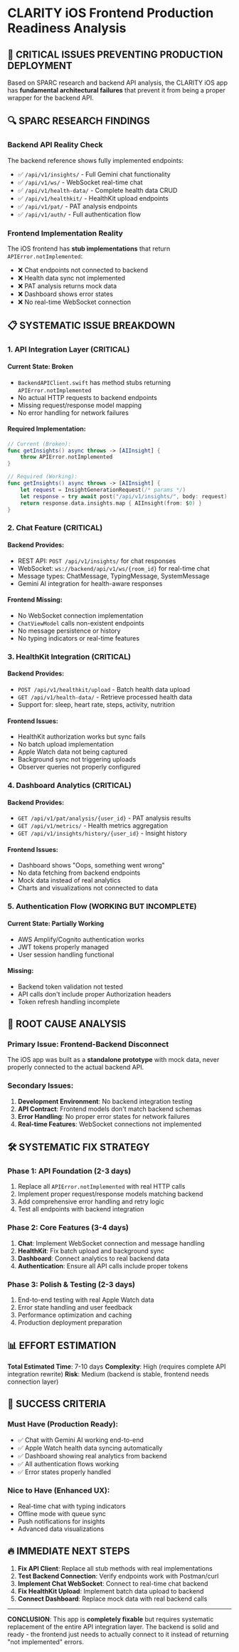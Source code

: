 # CLARITY iOS Frontend Production Readiness Analysis

## 🚨 CRITICAL ISSUES PREVENTING PRODUCTION DEPLOYMENT

Based on SPARC research and backend API analysis, the CLARITY iOS app has **fundamental architectural failures** that prevent it from being a proper wrapper for the backend API.

## 🔍 SPARC RESEARCH FINDINGS

### **Backend API Reality Check**
The backend reference shows fully implemented endpoints:
- ✅ `/api/v1/insights/` - Full Gemini chat functionality 
- ✅ `/api/v1/ws/` - WebSocket real-time chat
- ✅ `/api/v1/health-data/` - Complete health data CRUD
- ✅ `/api/v1/healthkit/` - HealthKit upload endpoints
- ✅ `/api/v1/pat/` - PAT analysis endpoints
- ✅ `/api/v1/auth/` - Full authentication flow

### **Frontend Implementation Reality**
The iOS frontend has **stub implementations** that return `APIError.notImplemented`:
- ❌ Chat endpoints not connected to backend
- ❌ Health data sync not implemented 
- ❌ PAT analysis returns mock data
- ❌ Dashboard shows error states
- ❌ No real-time WebSocket connection

## 📋 SYSTEMATIC ISSUE BREAKDOWN

### **1. API Integration Layer (CRITICAL)**

#### **Current State**: Broken
- `BackendAPIClient.swift` has method stubs returning `APIError.notImplemented`
- No actual HTTP requests to backend endpoints
- Missing request/response model mapping
- No error handling for network failures

#### **Required Implementation**:
```swift
// Current (Broken):
func getInsights() async throws -> [AIInsight] {
    throw APIError.notImplemented
}

// Required (Working):
func getInsights() async throws -> [AIInsight] {
    let request = InsightGenerationRequest(/* params */)
    let response = try await post("/api/v1/insights/", body: request)
    return response.data.insights.map { AIInsight(from: $0) }
}
```

### **2. Chat Feature (CRITICAL)**

#### **Backend Provides**:
- REST API: `POST /api/v1/insights/` for chat responses
- WebSocket: `ws://backend/api/v1/ws/{room_id}` for real-time chat
- Message types: ChatMessage, TypingMessage, SystemMessage
- Gemini AI integration for health-aware responses

#### **Frontend Missing**:
- No WebSocket connection implementation
- `ChatViewModel` calls non-existent endpoints
- No message persistence or history
- No typing indicators or real-time features

### **3. HealthKit Integration (CRITICAL)**

#### **Backend Provides**:
- `POST /api/v1/healthkit/upload` - Batch health data upload
- `GET /api/v1/health-data/` - Retrieve processed health data
- Support for: sleep, heart rate, steps, activity, nutrition

#### **Frontend Issues**:
- HealthKit authorization works but sync fails
- No batch upload implementation  
- Apple Watch data not being captured
- Background sync not triggering uploads
- Observer queries not properly configured

### **4. Dashboard Analytics (CRITICAL)**

#### **Backend Provides**:
- `GET /api/v1/pat/analysis/{user_id}` - PAT analysis results
- `GET /api/v1/metrics/` - Health metrics aggregation
- `GET /api/v1/insights/history/{user_id}` - Insight history

#### **Frontend Issues**:
- Dashboard shows "Oops, something went wrong"
- No data fetching from backend endpoints
- Mock data instead of real analytics
- Charts and visualizations not connected to data

### **5. Authentication Flow (WORKING BUT INCOMPLETE)**

#### **Current State**: Partially Working
- AWS Amplify/Cognito authentication works
- JWT tokens properly managed
- User session handling functional

#### **Missing**:
- Backend token validation not tested
- API calls don't include proper Authorization headers
- Token refresh handling incomplete

## 🎯 ROOT CAUSE ANALYSIS

### **Primary Issue**: Frontend-Backend Disconnect
The iOS app was built as a **standalone prototype** with mock data, never properly connected to the actual backend API.

### **Secondary Issues**:
1. **Development Environment**: No backend integration testing
2. **API Contract**: Frontend models don't match backend schemas
3. **Error Handling**: No proper error states for network failures
4. **Real-time Features**: WebSocket connections not implemented

## 🛠 SYSTEMATIC FIX STRATEGY

### **Phase 1: API Foundation (2-3 days)**
1. Replace all `APIError.notImplemented` with real HTTP calls
2. Implement proper request/response models matching backend
3. Add comprehensive error handling and retry logic
4. Test all endpoints with backend integration

### **Phase 2: Core Features (3-4 days)**
1. **Chat**: Implement WebSocket connection and message handling
2. **HealthKit**: Fix batch upload and background sync
3. **Dashboard**: Connect analytics to real backend data
4. **Authentication**: Ensure all API calls include proper tokens

### **Phase 3: Polish & Testing (2-3 days)**
1. End-to-end testing with real Apple Watch data
2. Error state handling and user feedback
3. Performance optimization and caching
4. Production deployment preparation

## 📊 EFFORT ESTIMATION

**Total Estimated Time**: 7-10 days
**Complexity**: High (requires complete API integration rewrite)
**Risk**: Medium (backend is stable, frontend needs connection layer)

## 🚀 SUCCESS CRITERIA

### **Must Have (Production Ready)**:
- ✅ Chat with Gemini AI working end-to-end
- ✅ Apple Watch health data syncing automatically  
- ✅ Dashboard showing real analytics from backend
- ✅ All authentication flows working
- ✅ Error states properly handled

### **Nice to Have (Enhanced UX)**:
- Real-time chat with typing indicators
- Offline mode with queue sync
- Push notifications for insights
- Advanced data visualizations

## 🔥 IMMEDIATE NEXT STEPS

1. **Fix API Client**: Replace all stub methods with real implementations
2. **Test Backend Connection**: Verify endpoints work with Postman/curl
3. **Implement Chat WebSocket**: Connect to real-time chat backend
4. **Fix HealthKit Upload**: Implement batch data upload to backend
5. **Connect Dashboard**: Replace mock data with real backend calls

---

**CONCLUSION**: This app is **completely fixable** but requires systematic replacement of the entire API integration layer. The backend is solid and ready - the frontend just needs to actually connect to it instead of returning "not implemented" errors. 